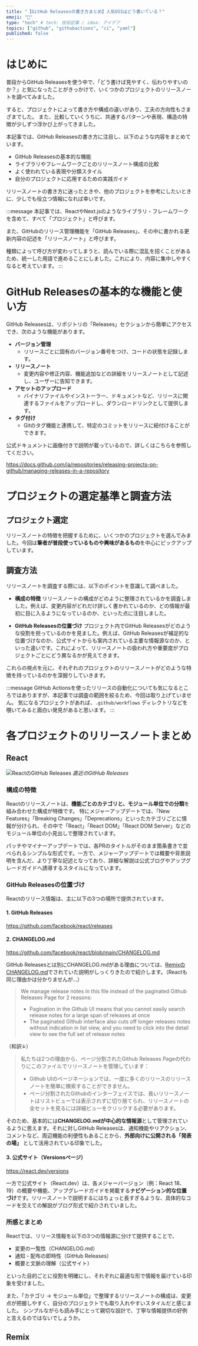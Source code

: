 ```yaml
---
title: "【GitHub Releasesの書き方まとめ】人気OSSはどう書いている？"
emoji: "🎯"
type: "tech" # tech: 技術記事 / idea: アイデア
topics: ["github", "githubactions", "ci", "yaml"]
published: false
---
```


# はじめに

普段からGitHub Releasesを使う中で、「どう書けば見やすく、伝わりやすいのか？」と気になったことがきっかけで、いくつかのプロジェクトのリリースノートを調べてみました。

すると、プロジェクトによって書き方や構成の違いがあり、工夫の方向性もさまざまでした。
また、比較していくうちに、共通するパターンや表現、構造の特徴が少しずつ浮かび上がってきました。

本記事では、GitHub Releasesの書き方に注目し、以下のような内容をまとめています。

- GitHub Releasesの基本的な機能
- ライブラリやフレームワークごとのリリースノート構成の比較
- よく使われている表現や分類スタイル
- 自分のプロジェクトに応用するための実践ガイド

リリースノートの書き方に迷ったときや、他のプロジェクトを参考にしたいときに、少しでも役立つ情報になれば幸いです。

:::message
本記事では、ReactやNext.jsのようなライブラリ・フレームワークを含めて、すべて「プロジェクト」と呼びます。

また、GitHubのリリース管理機能を「GitHub Releases」、その中に書かれる更新内容の記述を「リリースノート」と呼びます。

種類によって呼び方が変わってしまうと、読んでいる際に混乱を招くことがあるため、統一した用語で進めることにしました。これにより、内容に集中しやすくなると考えています。
:::

# GitHub Releasesの基本的な機能と使い方

GitHub Releasesは、リポジトリの「Releases」セクションから簡単にアクセスでき、次のような機能があります。

- **バージョン管理**
  - リリースごとに固有のバージョン番号をつけ、コードの状態を記録します。
- **リリースノート**
  - 変更内容や修正内容、機能追加などの詳細をリリースノートとして記述し、ユーザーに告知できます。
- **アセットのアップロード**
  - バイナリファイルやインストーラー、ドキュメントなど、リリースに関連するファイルをアップロードし、ダウンロードリンクとして提供します。
- **タグ付け**
  - Gitのタグ機能と連携して、特定のコミットをリリースに紐付けることができます。

公式ドキュメントに画像付きで説明が載っているので、詳しくはこちらを参照してください。

https://docs.github.com/ja/repositories/releasing-projects-on-github/managing-releases-in-a-repository

# プロジェクトの選定基準と調査方法

## プロジェクト選定

リリースノートの特徴を把握するために、いくつかのプロジェクトを選んでみました。今回は**筆者が普段使っているものや興味があるもの**を中心にピックアップしています。

## 調査方法

リリースノートを調査する際には、以下のポイントを意識して調べました。

- **構成の特徴**
リリースノートの構成がどのように整理されているかを調査しました。例えば、変更内容がどれだけ詳しく書かれているのか、どの情報が最初に目に入るようになっているのか、といった点に注目しました。

- **GitHub Releasesの位置づけ**
プロジェクト内でGitHub Releasesがどのような役割を担っているのかを見ました。例えば、GitHub Releasesが補足的な位置づけなのか、公式サイトからも案内されている主要な情報源なのか、といった違いです。これによって、リリースノートの扱われ方や重要度がプロジェクトごとにどう異なるかが見えてきます。

これらの視点を元に、それぞれのプロジェクトのリリースノートがどのような特徴を持っているのかを深掘りしていきます。

:::message
GitHub Actionsを使ったリリースの自動化についても気になるところではありますが、本記事では調査の範囲を絞るため、今回は取り上げていません。
気になるプロジェクトがあれば、`.github/workflows` ディレクトリなどを覗いてみると面白い発見があると思います。
:::

# 各プロジェクトのリリースノートまとめ

## React

![ReactのGitHub Releases](/images/github-release-notes/react_github.png)
*直近のGitHub Releases*

### 構成の特徴

Reactのリリースノートは、**機能ごとのカテゴリと、モジュール単位での分類**を組み合わせた構成が特徴です。
特にメジャーアップデートでは、「New Features」「Breaking Changes」「Deprecations」といったカテゴリごとに情報が分けられ、その中で「React」「React DOM」「React DOM Server」などのモジュール単位の小見出しで整理されています。

パッチやマイナーアップデートでは、各PRのタイトルがそのまま箇条書きで並べられるシンプルな形式です。一方で、メジャーアップデートでは概要や背景説明を含んだ、より丁寧な記述となっており、詳細な解説は公式ブログやアップグレードガイドへ誘導するスタイルになっています。

### GitHub Releasesの位置づけ

Reactのリリース情報は、主に以下の3つの場所で提供されています。

#### 1. GitHub Releases

https://github.com/facebook/react/releases

#### 2. CHANGELOG.md

https://github.com/facebook/react/blob/main/CHANGELOG.md

GitHub Releasesとは別にCHANGELOG.mdがある理由については、[RemixのCHANGELOG.md](https://github.com/remix-run/remix/blob/main/CHANGELOG.md#remix-releases)でされていた説明がしっくりきたので紹介します。（Reactも同じ理由かは分かりませんが...）

> We manage release notes in this file instead of the paginated Github Releases Page for 2 reasons:
> - Pagination in the Github UI means that you cannot easily search release notes for a large span of releases at once
> - The paginated Github interface also cuts off longer releases notes without indication in list view, and you need to click into the detail view to see the full set of release notes

（和訳↓）
> 私たちは2つの理由から、ページ分割されたGithub Releases Pageの代わりにこのファイルでリリースノートを管理しています：
> - Github UIのページネーションでは、一度に多くのリリースのリリースノートを簡単に検索することができません。
> - ページ分割されたGithubのインターフェイスでは、長いリリースノートはリストビューでは表示されずに切り捨てられ、リリースノートの全セットを見るには詳細ビューをクリックする必要があります。

そのため、基本的には**CHANGELOG.mdが中心的な情報源**として管理されているように思えます。それに対しGitHub Releasesは、通知機能やリアクション、コメントなど、周辺機能の利便性もあることから、**外部向けに公開される「発表の場」** として活用されている印象でした。

#### 3. 公式サイト（Versionsページ）

https://react.dev/versions

一方で公式サイト（React.dev）は、各メジャーバージョン（例：React 18、19）の概要や機能、アップグレードガイドを掲載する**ナビゲーション的な位置づけ**です。リリースノートで説明するにはちょっと長すぎるような、具体的なコードを交えての解説がブログ形式で紹介されていました。

### 所感とまとめ

Reactでは、リリース情報を以下の3つの情報源に分けて提供することで、

- 変更の一覧性（CHANGELOG.md）
- 通知・配布の即時性（GitHub Releases）
- 概要と文脈の理解（公式サイト）

といった目的ごとに役割を明確にし、それぞれに最適な形で情報を届けている印象を受けました。

また、「カテゴリ → モジュール単位」で整理するリリースノートの構成は、変更点が把握しやすく、自分のプロジェクトでも取り入れやすいスタイルだと感じました。
シンプルながらも読み手にとって親切な設計で、丁寧な情報提供の好例と言えるのではないでしょうか。

## Remix
